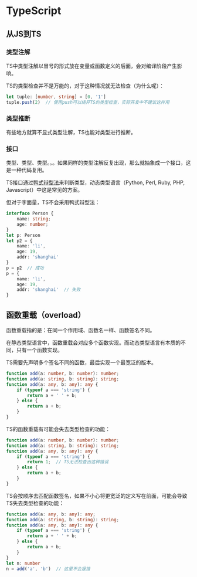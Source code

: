# TypeScript
## 从JS到TS
### 类型注解
TS中类型注解以冒号的形式放在变量或函数定义的后面，会对编译阶段产生影响。

TS的类型检查并不是万能的，对于这种情况就无法检查（为什么呢）：
```ts
let tuple: [number, string] = [0, '1']
tuple.push(2)  // 使用push可以绕开TS的类型检查，实际开发中不建议这样用
```

### 类型推断
有些地方就算不显式类型注解，TS也能对类型进行推断。

### 接口
类型、类型、类型。。。如果同样的类型注解反复出现，那么就抽象成一个接口，这是一种代码复用。

TS接口通过[鸭式辩型法]()来判断类型，动态类型语言（Python, Perl, Ruby, PHP, Javascript）中这是常见的方案。

但对于字面量，TS不会采用鸭式辩型法：
```ts
interface Person {
    name: string;
    age: number;
}
let p: Person
let p2 = {
    name: 'li',
    age: 19,
    addr: 'shanghai'
}
p = p2  // 成功
p = {
    name: 'li',
    age: 19,
    addr: 'shanghai'  // 失败
}
```

## 函数重载（overload）
函数重载指的是：在同一个作用域、函数名一样、函数签名不同。

在静态类型语言中，函数重载会对应多个函数实现。而动态类型语言有本质的不同，只有一个函数实现。

TS需要先声明多个签名不同的函数，最后实现一个最宽泛的版本。
```ts
function add(a: number, b: number): number;
function add(a: string, b: string): string;
function add(a: any, b: any): any {
    if (typeof a === 'string') {
        return a + ' ' + b;
    } else {
        return a + b;
    }
}
```

TS的函数重载有可能会失去类型检查的功能：
```ts
function add(a: number, b: number): number;
function add(a: string, b: string): string;
function add(a: any, b: any): any {
    if (typeof a === 'string') {
        return 1;  // TS无法检查出这种错误
    } else {
        return a + b;
    }
}
```

TS会按顺序去匹配函数签名，如果不小心将更宽泛的定义写在前面，可能会导致TS失去类型检查的功能：
```ts
function add(a: any, b: any): any;
function add(a: string, b: string): string;
function add(a: any, b: any): any {
    if (typeof a === 'string') {
        return a + ' ' + b;
    } else {
        return a + b;
    }
}
let n: number
n = add('a', 'b')  // 这里不会报错
```
